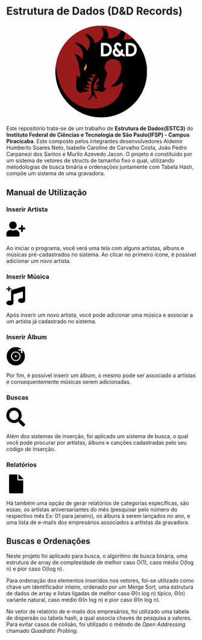 # Estrutura de Dados (D&D Records)

<p align="center"><img src="icons/logo.png" width="250px"></p>

Este repositório trata-se de um trabalho de **Estrutura de Dados(ESTC3)** do **Instituto Federal de Ciências e Tecnologia de São Paulo(IFSP) - Campus Piracicaba**. Este composto pelos integrantes desenvolvedores Aldemir Humberto Soares Neto, Isabelle Caroline de Carvalho Costa, João Pedro Carpanezi dos Santos e Murilo Azevedo Jacon.
O projeto é constituido por um sistema de vetores de structs de tamanho fixo o qual, utilizando metodologias de busca binária e ordenações juntamente com Tabela Hash, compõe um sistema de uma gravadora. 

## Manual de Utilização
### Inserir Artista
<img src="icons/user-plus.png" width="50px">

Ao iniciar o programa, você verá uma tela com alguns artistas, albuns e músicas pré-cadastrados no sistema. Ao clicar no primeiro ícone, é possível adicionar um novo artista.

### Inserir Música
<img src="icons/music.png" width="50px">

Após inserir um novo artista, você pode adicionar uma música e associar a um artista já cadastrado no sistema.

### Inserir Álbum
<img src="icons/record-vinyl.png" width="50px">

Por fim, é possível inserir um álbum, o mesmo pode ser associado a artistas e consequentemente músicas serem adicionadas.

### Buscas
<img src="icons/search.png" width="50px">

Além dos sistemas de inserção, foi aplicado um sistema de busca, o qual você pode procurar por artistas, álbuns e canções cadastradas pelo seu código de inserção.

### Relatórios
<img src="icons/file.png" width="50px">

Há também uma opção de gerar relatórios de categorias específicas, são essas, os artistas aniversariantes do mês (pesquisar pelo número do respectivo mês Ex: 01 para janeiro), os álbuns à serem lançados no ano, e uma lista de e-mails dos empresários associados a artistas da gravadora.

## Buscas e Ordenações
Neste projeto foi aplicado para busca, o algoritmo de busca binária, uma estrutura de array de complexidade de melhor caso O(1), caso médio O(log n) e pior caso O(log n).

Para ordenação dos elementos inseridos nos vetores, foi-se utilizado como chave um identificador inteiro, ordenado por um Merge Sort, uma estrutura de dados de array e listas ligadas de melhor caso Θ(n log n) típico, Θ(n) variante natural, caso médio Θ(n log n) e pior caso Θ(n log n).

No vetor de relatório de e-mails dos empresários, foi utilizado uma tabela de dispersão ou tabela hash, a qual associa chaves de pesquisa a valores. Para evitar casos de colisão, foi utilizado o método de *Open Addressing* chamado *Quadratic Probing*.
